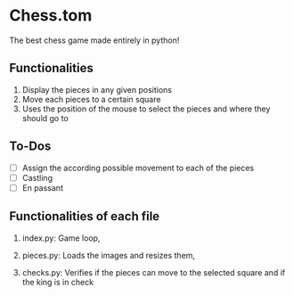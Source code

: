 # Chess.tom
The best chess game made entirely in python!

## Functionalities
1. Display the pieces in any given positions
2. Move each pieces to a certain square
3. Uses the position of the mouse to select the pieces and where they should go to

## To-Dos
- [ ] Assign the according possible movement to each of the pieces
- [ ] Castling
- [ ] En passant

## Functionalities of each file
1. index.py:
Game loop, 

2. pieces.py:
Loads the images and resizes them, 

3. checks.py:
Verifies if the pieces can move to the selected square and if the king is in check
